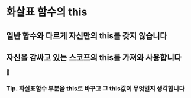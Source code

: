 # 화살표 함수의 this

## 일반 함수와 다르게 자신만의 this를 갖지 않습니다 
## 자신을 감싸고 있는 스코프의 this를 가져와 사용합니다
 
### Tip. 화살표함수 부분을 this로 바꾸고 그 this값이 무엇일지 생각합니다
